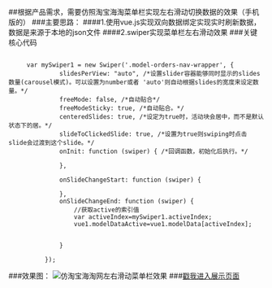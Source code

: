 ##根据产品需求，需要仿照淘宝海淘菜单栏实现左右滑动切换数据的效果（手机版的）
###主要思路：
####1.使用vue.js实现双向数据绑定实现实时刷新数据，数据是来源于本地的json文件
####2.swiper实现菜单栏左右滑动效果
###关键核心代码
<pre><code>
     var mySwiper1 = new Swiper('.model-orders-nav-wrapper', {
              slidesPerView: "auto", /*设置slider容器能够同时显示的slides数量(carousel模式)。可以设置为number或者 'auto'则自动根据slides的宽度来设定数量。*/
              freeMode: false, /*自动贴合*/
              freeModeSticky: true, /*自动贴合。*/
              centeredSlides: true, /*设定为true时，活动块会居中，而不是默认状态下的居。*/
              slideToClickedSlide: true, /*设置为true则swiping时点击slide会过渡到这个slide。*/
              onInit: function (swiper) { /*回调函数，初始化后执行。*/

              },

              onSlideChangeStart: function (swiper) {

              },
              onSlideChangeEnd: function (swiper) {
                  //获取active的索引值
                  var activeIndex=mySwiper1.activeIndex;
                  vue1.modelDataActive=vue1.modelData[activeIndex];


              }

          });
</pre></code>
###效果图：
![仿淘宝海淘网左右滑动菜单栏效果](https://github.com/nobrokenboy/swiper-leftright-slide/blob/master/slideleftRight.gif)
###[戳我进入展示页面](http://nobrokenboy.me/swiper-leftright-slide/2016-10-13-swiper-menu.html)


